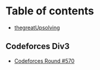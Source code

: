 # Table of contents

* [thegreatUpsolving](README.md)

## Codeforces Div3

* [Codeforces Round \#570](codeforces-div3/codeforces-round-570.md)

